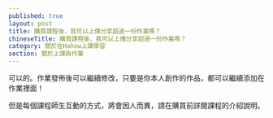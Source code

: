 ```yaml
---
published: true
layout: post
title: 購買課程後，我可以上傳分享超過一份作業嗎？
chineseTitle: 購買課程後，我可以上傳分享超過一份作業嗎？
category: 關於在Hahow上課學習
section: 關於上課與作業
---
```


 

可以的。作業發佈後可以繼續修改，只要是你本人創作的作品，都可以繼續添加在作業裡面！

但是每個課程師生互動的方式，將會因人而異，請在購買前詳閱課程的介紹說明。
